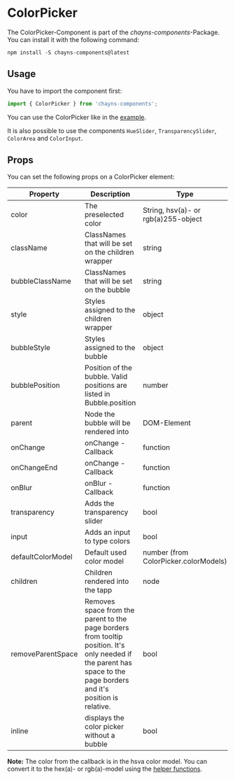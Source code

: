# ColorPicker

The ColorPicker-Component is part of the _chayns-components_-Package. You can
install it with the following command:

    npm install -S chayns-components@latest

## Usage

You have to import the component first:

```jsx harmony
import { ColorPicker } from 'chayns-components';
```

You can use the ColorPicker like in the
[example](https://github.com/TobitSoftware/chayns-components/blob/master/examples/react-chayns-color_picker/Example.jsx).

It is also possible to use the components `HueSlider`, `TransparencySlider`,
`ColorArea` and `ColorInput`.

## Props

You can set the following props on a ColorPicker element:

| Property          | Description                                                                                                                                                          | Type                                  |
| ----------------- | -------------------------------------------------------------------------------------------------------------------------------------------------------------------- | ------------------------------------- |
| color             | The preselected color                                                                                                                                                | String, hsv(a)- or rgb(a)255-object   |
| className         | ClassNames that will be set on the children wrapper                                                                                                                  | string                                |
| bubbleClassName   | ClassNames that will be set on the bubble                                                                                                                            | string                                |
| style             | Styles assigned to the children wrapper                                                                                                                              | object                                |
| bubbleStyle       | Styles assigned to the bubble                                                                                                                                        | object                                |
| bubblePosition    | Position of the bubble. Valid positions are listed in Bubble.position                                                                                                | number                                |
| parent            | Node the bubble will be rendered into                                                                                                                                | DOM-Element                           |
| onChange          | onChange - Callback                                                                                                                                                  | function                              |
| onChangeEnd       | onChange - Callback                                                                                                                                                  | function                              |
| onBlur            | onBlur - Callback                                                                                                                                                    | function                              |
| transparency      | Adds the transparency slider                                                                                                                                         | bool                                  |
| input             | Adds an input to type colors                                                                                                                                         | bool                                  |
| defaultColorModel | Default used color model                                                                                                                                             | number (from ColorPicker.colorModels) |
| children          | Children rendered into the tapp                                                                                                                                      | node                                  |
| removeParentSpace | Removes space from the parent to the page borders from tooltip position. It's only needed if the parent has space to the page borders and it's position is relative. | bool                                  |
| inline            | displays the color picker without a bubble                                                                                                                           | bool                                  |

**Note:** The color from the callback is in the hsva color model. You can
convert it to the hex(a)- or rgb(a)-model using the
[helper functions](https://github.com/TobitSoftware/chayns-components/blob/master/src/utils/color/README.md).
